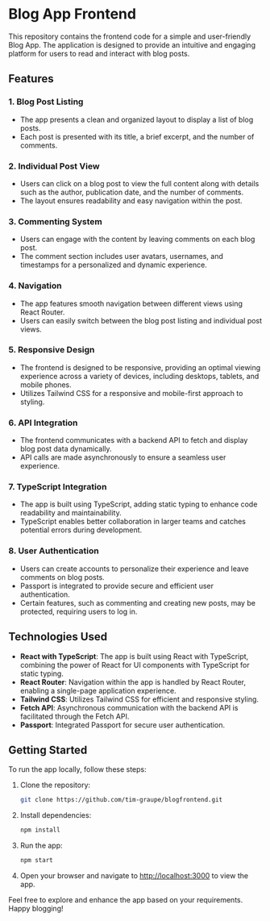 # Blog App Frontend

This repository contains the frontend code for a simple and user-friendly Blog App. The application is designed to provide an intuitive and engaging platform for users to read and interact with blog posts.

## Features

### 1. **Blog Post Listing**

- The app presents a clean and organized layout to display a list of blog posts.
- Each post is presented with its title, a brief excerpt, and the number of comments.

### 2. **Individual Post View**

- Users can click on a blog post to view the full content along with details such as the author, publication date, and the number of comments.
- The layout ensures readability and easy navigation within the post.

### 3. **Commenting System**

- Users can engage with the content by leaving comments on each blog post.
- The comment section includes user avatars, usernames, and timestamps for a personalized and dynamic experience.

### 4. **Navigation**

- The app features smooth navigation between different views using React Router.
- Users can easily switch between the blog post listing and individual post views.

### 5. **Responsive Design**

- The frontend is designed to be responsive, providing an optimal viewing experience across a variety of devices, including desktops, tablets, and mobile phones.
- Utilizes Tailwind CSS for a responsive and mobile-first approach to styling.

### 6. **API Integration**

- The frontend communicates with a backend API to fetch and display blog post data dynamically.
- API calls are made asynchronously to ensure a seamless user experience.

### 7. **TypeScript Integration**

- The app is built using TypeScript, adding static typing to enhance code readability and maintainability.
- TypeScript enables better collaboration in larger teams and catches potential errors during development.

### 8. **User Authentication**
- Users can create accounts to personalize their experience and leave comments on blog posts.
- Passport is integrated to provide secure and efficient user authentication.
- Certain features, such as commenting and creating new posts, may be protected, requiring users to log in.


## Technologies Used

- **React with TypeScript**: The app is built using React with TypeScript, combining the power of React for UI components with TypeScript for static typing.
- **React Router**: Navigation within the app is handled by React Router, enabling a single-page application experience.
- **Tailwind CSS**: Utilizes Tailwind CSS for efficient and responsive styling.
- **Fetch API**: Asynchronous communication with the backend API is facilitated through the Fetch API.
- **Passport**: Integrated Passport for secure user authentication.

## Getting Started

To run the app locally, follow these steps:

1. Clone the repository:

   ```bash
   git clone https://github.com/tim-graupe/blogfrontend.git
   ```

2. Install dependencies:

   ```bash
   npm install
   ```

3. Run the app:

   ```bash
   npm start
   ```

4. Open your browser and navigate to [http://localhost:3000](http://localhost:3000) to view the app.

Feel free to explore and enhance the app based on your requirements. Happy blogging!